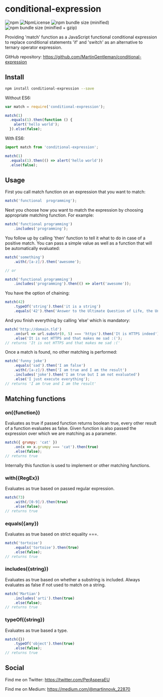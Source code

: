 # conditional-expression

![npm](https://img.shields.io/npm/v/conditional-expression.svg)
![NpmLicense](https://img.shields.io/npm/l/conditional-expression.svg)
![npm bundle size (minified)](https://img.shields.io/bundlephobia/min/conditional-expression.svg)
![npm bundle size (minified + gzip)](https://img.shields.io/bundlephobia/minzip/conditional-expression.svg)

Providing 'match' function as a JavaScript functional conditional
expression to replace conditional statements 'if' and 'switch'
as an alternative to ternary operator expression.

GitHub repository: https://github.com/MartinGentleman/conditional-expression

## Install


```sh
npm install conditional-expression --save
```

Without ES6:

```js
var match = require('conditional-expression');

match(1)
  .equals(1).then(function () {
    alert('hello world');
  }).else(false);

```

With ES6:

```js
import match from 'conditional-expression';

match(1)
  .equals(1).then(() => alert('hello world'))
  .else(false);

```

## Usage

First you call match function on an expression that you want to match:

```js
match('functional  programming');
```

Next you choose how you want to match the expression by choosing
appropriate matching function. For example:

```js
match('functional programming')
    .includes('programming');
```

You follow up by calling 'then' function to tell it what to do in case
of a positive match. You can pass a simple value as well as a function
that will be automatically evaluated:

```js
match('something')
    .with(/[a-z]/).then('awesome');

// or

match('functional programming')
    .includes('programming').then(() => alert('awesome'));
```

You have the option of chaining:

```js
match(42)
    .typeOf('string').then('it is a string')
    .equals('42').then('Answer to the Ultimate Question of Life, the Universe, and Everything');
```

And you finish everything by calling 'else' which is mandatory:

```js
match('http://domain.tld')
    .on(url => url.substr(0, 5) === 'https').then('It is HTTPS indeed')
    .else('It is not HTTPS and that makes me sad :(');
// returns 'It is not HTTPS and that makes me sad :('
```

Once a match is found, no other matching is performed:

```js
match('funny joke')
    .equals('sad').then('I am false')
    .with(/[a-z]/).then('I am true and I am the result')
    .includes('joke').then('I am true but I am not evaluated')
    .else('I just execute everything');
// returns 'I am true and I am the result'
```

## Matching functions

### on({function})
Evaluates as true if passed function returns boolean true, every other
result of a function evaluates as false. Given function is also passed
the expression over which we are matching as a parameter.

```js
match({ grumpy: 'cat' })
    .on(x => x.grumpy === 'cat').then(true)
    .else(false);
// returns true
```

Internally this function is used to implement or other matching
functions.

### with({RegEx})
Evaluates as true based on passed regular expression.

```js
match(73)
    .with(/[0-9]/).then(true)
    .else(false);
// returns true
```

### equals({any})
Evaluates as true based on strict equality ===.

```js
match('tortoise')
    .equals('tortoise').then(true)
    .else(false);
// returns true
```

### includes({string})
Evaluates as true based on whether a substring is included. Always
evaluates as false if not used to match on a string.

```js
match('Martian')
    .includes('arti').then(true)
    .else(false);
// returns true
```

### typeOf({string})
Evaluates as true based a type.

```js
match({})
    .typeOf('object').then(true)
    .else(false);
// returns true
```

## Social

Find me on Twitter: https://twitter.com/PerAsperaEU

Find me on Medium: https://medium.com/@martinnovk_22870